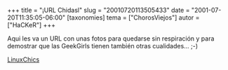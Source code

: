 +++
title = "¡URL Chidasl"
slug = "20010720113505433"
date = "2001-07-20T11:35:05-06:00"
[taxonomies]
tema = ["ChorosViejos"]
autor = ["HaCKeR"]
+++

Aqui les va un URL con unas fotos para quedarse sin respiración y para
demostrar que las GeekGirls tienen también otras cualidades... ;-)

[LinuxChics](http://www.linux-never-looked-this-good.de)
